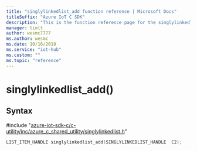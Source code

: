 ```yaml
---                             
title: "singlylinkedlist_add function reference | Microsoft Docs" 
titleSuffix: "Azure IoT C SDK"            
description: "This is the function reference page for the singlylinkedlist_add() function in the Azure IoT C SDK. This SDK is used with Azure IoT Hub and Azure IoT Hub Device Provisioning Service"            
manager: timlt                 
author: wesmc7777              
ms.author: wesmc               
ms.date: 10/16/2018                    
ms.service: "iot-hub"             
ms.custom: ""                
ms.topic: "reference"        
---                            
```


# singlylinkedlist_add()

## Syntax

\#include "[azure-iot-sdk-c/c-utility/inc/azure_c_shared_utility/singlylinkedlist.h](../singlylinkedlist-h.md)"  
```C
LIST_ITEM_HANDLE singlylinkedlist_add(SINGLYLINKEDLIST_HANDLE  C2);
```

